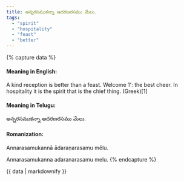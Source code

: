 ```yaml
---
title: అన్నరసముకన్నా ఆదరణరసము మేలు.
tags:
  - "spirit"
  - "hospitality"
  - "feast"
  - "better"
---
```


{% capture data %}
#### Meaning in English:
A kind reception is better than a feast. Welcome 1': the best cheer.
In hospitality it is the spirit that is the chief thing. (Greek)[1]

#### Meaning in Telugu:
అన్నరసముకన్నా ఆదరణరసము మేలు.

#### Romanization:
Annarasamukannā ādaraṇarasamu mēlu.

Annarasamukanna adaranarasamu melu.
{% endcapture %}

{{ data | markdownify }}

